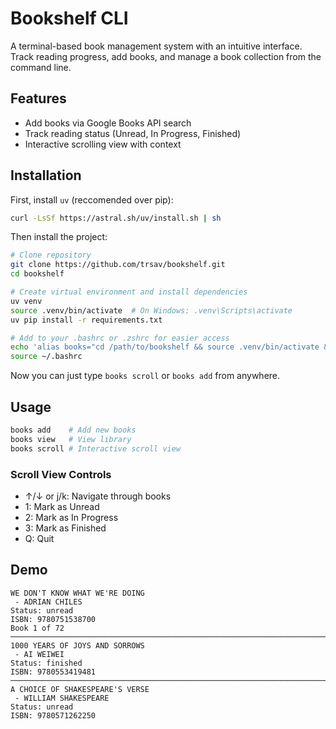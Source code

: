 # Bookshelf CLI

A terminal-based book management system with an intuitive interface. Track reading progress, add books, and manage a book collection from the command line.

## Features

- Add books via Google Books API search
- Track reading status (Unread, In Progress, Finished)
- Interactive scrolling view with context

## Installation

First, install `uv` (reccomended over pip):
```bash
curl -LsSf https://astral.sh/uv/install.sh | sh
```

Then install the project:
```bash
# Clone repository
git clone https://github.com/trsav/bookshelf.git
cd bookshelf

# Create virtual environment and install dependencies
uv venv
source .venv/bin/activate  # On Windows: .venv\Scripts\activate
uv pip install -r requirements.txt

# Add to your .bashrc or .zshrc for easier access
echo 'alias books="cd /path/to/bookshelf && source .venv/bin/activate && python cli.py"' >> ~/.bashrc
source ~/.bashrc
```
Now you can just type `books scroll` or `books add` from anywhere.

## Usage

```bash
books add    # Add new books
books view   # View library
books scroll # Interactive scroll view
```

### Scroll View Controls
- ↑/↓ or j/k: Navigate through books
- 1: Mark as Unread
- 2: Mark as In Progress
- 3: Mark as Finished
- Q: Quit

## Demo

```
WE DON'T KNOW WHAT WE'RE DOING
 - ADRIAN CHILES
Status: unread
ISBN: 9780751538700
Book 1 of 72
─────────────────────────────────────────────────────────────────────────────────
1000 YEARS OF JOYS AND SORROWS
 - AI WEIWEI
Status: finished
ISBN: 9780553419481
─────────────────────────────────────────────────────────────────────────────────
A CHOICE OF SHAKESPEARE'S VERSE
 - WILLIAM SHAKESPEARE
Status: unread
ISBN: 9780571262250
```

